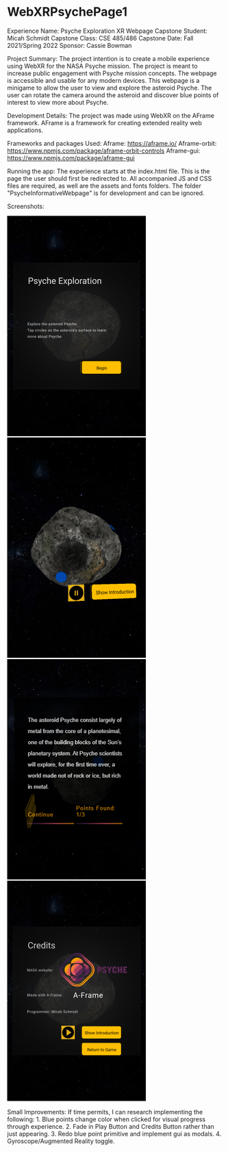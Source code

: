 # WebXRPsychePage1
Experience Name: Psyche Exploration XR Webpage
Capstone Student: Micah Schmidt
Capstone Class: CSE 485/486 Capstone
Date: Fall 2021/Spring 2022
Sponsor: Cassie Bowman

Project Summary:
    The project intention is to create a mobile experience using WebXR for the NASA Psyche mission. The project is meant to increase public engagement with Psyche mission concepts. The webpage is accessible and usable for any modern devices. 
    This webpage is a minigame to allow the user to view and explore the asteroid Psyche. The user can rotate the camera around the asteroid and discover blue points of interest to view more about Psyche.

Development Details:
    The project was made using WebXR on the AFrame framework. AFrame is a framework for creating extended reality web applications.

Frameworks and packages Used:
    Aframe: https://aframe.io/
    Aframe-orbit: https://www.npmjs.com/package/aframe-orbit-controls
    Aframe-gui: https://www.npmjs.com/package/aframe-gui

Running the app:
    The experience starts at the index.html file. This is the page the user should first be redirected to. All accompanied JS and CSS files are required, as well are the assets and fonts folders. The folder "PsycheInformativeWebpage" is for development and can be ignored.

Screenshots:

![Start Screen](/screenshots/startscreen.png)
![Rotation](/screenshots/rotation.png)
![Blue Points](/screenshots/bluepoint.png)
![End Screen](/screenshots/endscreen.png)

Small Improvements:
    If time permits, I can research implementing the following:
    1. Blue points change color when clicked for visual progress through experience.
    2. Fade in Play Button and Credits Button rather than just appearing.
    3. Redo blue point primitive and implement gui as modals.
    4. Gyroscope/Augmented Reality toggle.
